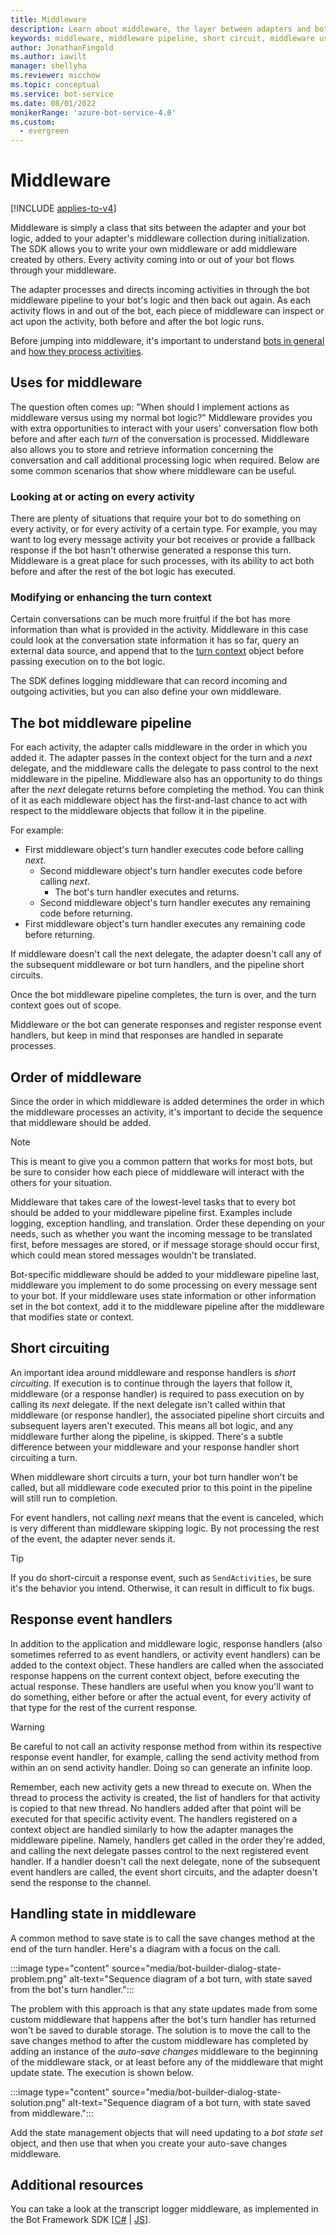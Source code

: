 ```yaml
---
title: Middleware
description: Learn about middleware, the layer between adapters and bots. See what type of functionality to implement in middleware and learn about short circuiting.
keywords: middleware, middleware pipeline, short circuit, middleware uses
author: JonathanFingold
ms.author: iawilt
manager: shellyha
ms.reviewer: micchow
ms.topic: conceptual
ms.service: bot-service
ms.date: 08/01/2022
monikerRange: 'azure-bot-service-4.0'
ms.custom:
  - evergreen
---
```


# Middleware

[!INCLUDE [applies-to-v4](../includes/applies-to-v4-current.md)]

Middleware is simply a class that sits between the adapter and your bot logic, added to your adapter's middleware collection during initialization. The SDK allows you to write your own middleware or add middleware created by others. Every activity coming into or out of your bot flows through your middleware.

The adapter processes and directs incoming activities in through the bot middleware pipeline to your bot's logic and then back out again. As each activity flows in and out of the bot, each piece of middleware can inspect or act upon the activity, both before and after the bot logic runs.

Before jumping into middleware, it's important to understand [bots in general](~/v4sdk/bot-builder-basics.md) and [how they process activities](~/v4sdk/bot-builder-basics.md#the-activity-processing-stack).

## Uses for middleware

The question often comes up: "When should I implement actions as middleware versus using my normal bot logic?" Middleware provides you with extra opportunities to interact with your users' conversation flow both before and after each _turn_ of the conversation is processed. Middleware also allows you to store and retrieve information concerning the conversation and call additional processing logic when required. Below are some common scenarios that show where middleware can be useful.

### Looking at or acting on every activity

There are plenty of situations that require your bot to do something on every activity, or for every activity of a certain type. For example, you may want to log every message activity your bot receives or provide a fallback response if the bot hasn't otherwise generated a response this turn. Middleware is a great place for such processes, with its ability to act both before and after the rest of the bot logic has executed.

### Modifying or enhancing the turn context

Certain conversations can be much more fruitful if the bot has more information than what is provided in the activity. Middleware in this case could look at the conversation state information it has so far, query an external data source, and append that to the [turn context](~/v4sdk/bot-builder-basics.md#defining-a-turn) object before passing execution on to the bot logic.

The SDK defines logging middleware that can record incoming and outgoing activities, but you can also define your own middleware.

## The bot middleware pipeline

For each activity, the adapter calls middleware in the order in which you added it. The adapter passes in the context object for the turn and a _next_ delegate, and the middleware calls the delegate to pass control to the next middleware in the pipeline. Middleware also has an opportunity to do things after the _next_ delegate returns before completing the method. You can think of it as each middleware object has the first-and-last chance to act with respect to the middleware objects that follow it in the pipeline.

For example:

- First middleware object's turn handler executes code before calling _next_.
  - Second middleware object's turn handler executes code before calling _next_.
    - The bot's turn handler executes and returns.
  - Second middleware object's turn handler executes any remaining code before returning.
- First middleware object's turn handler executes any remaining code before returning.

If middleware doesn't call the next delegate, the adapter doesn't call any of the subsequent middleware or bot turn handlers, and the pipeline short circuits.

Once the bot middleware pipeline completes, the turn is over, and the turn context goes out of scope.

Middleware or the bot can generate responses and register response event handlers, but keep in mind that responses are handled in separate processes.

## Order of middleware

Since the order in which middleware is added determines the order in which the middleware processes an activity, it's important to decide the sequence that middleware should be added.

> [!NOTE]
> This is meant to give you a common pattern that works for most bots, but be sure to consider how each piece of middleware will interact with the others for your situation.

Middleware that takes care of the lowest-level tasks that to every bot should be added to your middleware pipeline first.
Examples include logging, exception handling, and translation. Order these depending on your needs, such as whether you want the incoming message to be translated first, before messages are stored, or if message storage should occur first, which could mean stored messages wouldn't be translated.

Bot-specific middleware should be added to your middleware pipeline last, middleware you implement to do some processing on every message sent to your bot. If your middleware uses state information or other information set in the bot context, add it to the middleware pipeline after the middleware that modifies state or context.

## Short circuiting

An important idea around middleware and response handlers is _short circuiting_. If execution is to continue through the layers that follow it, middleware (or a response handler) is required to pass execution on by calling its _next_ delegate. If the next delegate isn't called within that middleware (or response handler), the associated pipeline short circuits and subsequent layers aren't executed. This means all bot logic, and any middleware further along the pipeline, is skipped. There's a subtle difference between your middleware and your response handler short circuiting a turn.

When middleware short circuits a turn, your bot turn handler won't be called, but all middleware code executed prior to this point in the pipeline will still run to completion.

For event handlers, not calling _next_ means that the event is canceled, which is very different than middleware skipping logic. By not processing the rest of the event, the adapter never sends it.

> [!TIP]
> If you do short-circuit a response event, such as `SendActivities`, be sure it's the behavior you intend. Otherwise, it can result in difficult to fix bugs.

## Response event handlers

In addition to the application and middleware logic, response handlers (also sometimes referred to as event handlers, or activity event handlers) can be added to the context object. These handlers are called when the associated response happens on the current context object, before executing the actual response. These handlers are useful when you know you'll want to do something, either before or after the actual event, for every activity of that type for the rest of the current response.

> [!WARNING]
> Be careful to not call an activity response method from within its respective response event handler, for example, calling the send activity method from within an on send activity handler. Doing so can generate an infinite loop.

Remember, each new activity gets a new thread to execute on. When the thread to process the activity is created, the list of handlers for that activity is copied to that new thread. No handlers added after that point will be executed for that specific activity event.
The handlers registered on a context object are handled similarly to how the adapter manages the middleware pipeline. Namely, handlers get called in the order they're added, and calling the next delegate passes control to the next registered event handler. If a handler doesn't call the next delegate, none of the subsequent event handlers are called, the event short circuits, and the adapter doesn't send the response to the channel.

## Handling state in middleware

A common method to save state is to call the save changes method at the end of the turn handler. Here's a diagram with a focus on the call.

:::image type="content" source="media/bot-builder-dialog-state-problem.png" alt-text="Sequence diagram of a bot turn, with state saved from the bot's turn handler.":::

The problem with this approach is that any state updates made from some custom middleware that happens after the bot's turn handler has returned won't be saved to durable storage. The solution is to move the call to the save changes method to after the custom middleware has completed by adding an instance of the _auto-save changes_ middleware to the beginning of the middleware stack, or at least before any of the middleware that might update state. The execution is shown below.

:::image type="content" source="media/bot-builder-dialog-state-solution.png" alt-text="Sequence diagram of a bot turn, with state saved from middleware.":::

Add the state management objects that will need updating to a _bot state set_ object, and then use that when you create your auto-save changes middleware.

## Additional resources

You can take a look at the transcript logger middleware, as implemented in the Bot Framework SDK [[C#](https://github.com/Microsoft/botbuilder-dotnet/blob/master/libraries/Microsoft.Bot.Builder/TranscriptLoggerMiddleware.cs) | [JS](https://github.com/Microsoft/botbuilder-js/blob/master/libraries/botbuilder-core/src/transcriptLogger.ts)].
